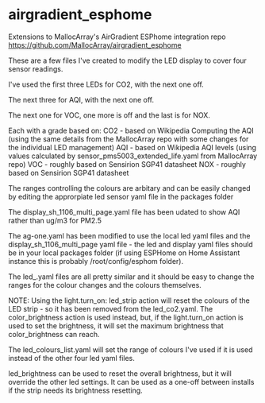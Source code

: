 # airgradient_esphome
Extensions to MallocArray's AirGradient ESPhome integration repo 
  https://github.com/MallocArray/airgradient_esphome

These are a few files I've created to modify the LED display to cover four sensor readings.

I've used the first three LEDs for CO2, with the next one off.

The next three for AQI, with the next one off.

The next one for VOC, one more is off and the last is for NOX.


Each with a grade based on:
 CO2 - based on Wikipedia Computing the AQI (using the same details from the MallocArray repo with some changes for the individual LED management)
 AQI - based on Wikipedia AQI levels (using values calculated by sensor_pms5003_extended_life.yaml from MallocArray repo)
 VOC - roughly based on Sensirion SGP41 datasheet
 NOX - roughly based on Sensirion SGP41 datasheet
         
The ranges controlling the colours are arbitary and can be easily changed by editing the approrpiate led sensor yaml file in the packages folder


The display_sh_1106_multi_page.yaml file has been udated to show AQI rather than ug/m3 for PM2.5

The ag-one.yaml has been modified to use the local led yaml files and the display_sh_1106_multi_page yaml file - the led and display yaml files should be in your local packages folder (if using ESPHome on Home Assistant instance this is probably /root/config/esphom folder).

The led_<sensor>.yaml files are all pretty similar and it should be easy to change the ranges for the colour changes and the colours themselves.

NOTE: Using the light.turn_on: led_strip action will reset the colours of the LED strip - so it has been removed from the led_co2.yaml. The color_brightness action is used instead, but, if the light.turn_on action is used to set the brightness, it will set the maximum brightness that color_brightness can reach.

The led_colours_list.yaml will set the range of colours I've used if it is used instead of the other four led yaml files.

led_brightness can be used to reset the overall brightness, but it will override the other led settings. It can be used as a one-off between installs if the strip needs its brightness resetting.
